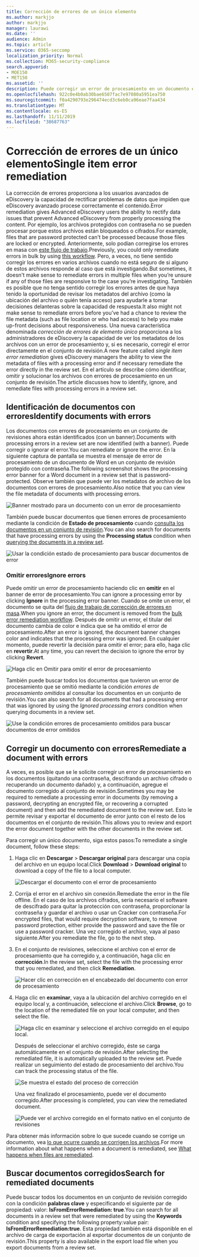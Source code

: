 ```yaml
---
title: Corrección de errores de un único elemento
ms.author: markjjo
author: markjjo
manager: laurawi
ms.date: ''
audience: Admin
ms.topic: article
ms.service: O365-seccomp
localization_priority: Normal
ms.collection: M365-security-compliance
search.appverid:
- MOE150
- MET150
ms.assetid: ''
description: Puede corregir un error de procesamiento en un documento en un conjunto de revisión en eDiscovery avanzado sin tener que seguir el proceso de corrección de errores en masa.
ms.openlocfilehash: 922c0e4b0ab30bae6507fac7e97080a5951ea750
ms.sourcegitcommit: f0a4290793e296474ecd3c6eb0ca96eae7faa434
ms.translationtype: MT
ms.contentlocale: es-ES
ms.lasthandoff: 11/11/2019
ms.locfileid: "38687763"
---
```

# <a name="single-item-error-remediation"></a><span data-ttu-id="36d61-103">Corrección de errores de un único elemento</span><span class="sxs-lookup"><span data-stu-id="36d61-103">Single item error remediation</span></span>

<span data-ttu-id="36d61-104">La corrección de errores proporciona a los usuarios avanzados de eDiscovery la capacidad de rectificar problemas de datos que impiden que eDiscovery avanzado procese correctamente el contenido.</span><span class="sxs-lookup"><span data-stu-id="36d61-104">Error remediation gives Advanced eDiscovery users the ability to rectify data issues that prevent Advanced eDiscovery from properly processing the content.</span></span> <span data-ttu-id="36d61-105">Por ejemplo, los archivos protegidos con contraseña no se pueden procesar porque estos archivos están bloqueados o cifrados.</span><span class="sxs-lookup"><span data-stu-id="36d61-105">For example, files that are password protected can't be processed because those files are locked or encrypted.</span></span> <span data-ttu-id="36d61-106">Anteriormente, solo podían corregirse los errores en masa con [este flujo de trabajo](error-remediation-when-processing-data-in-advanced-ediscovery.md).</span><span class="sxs-lookup"><span data-stu-id="36d61-106">Previously, you could only remediate errors in bulk by using [this workflow](error-remediation-when-processing-data-in-advanced-ediscovery.md).</span></span> <span data-ttu-id="36d61-107">Pero, a veces, no tiene sentido corregir los errores en varios archivos cuando no está seguro de si alguno de estos archivos responde al caso que está investigando.</span><span class="sxs-lookup"><span data-stu-id="36d61-107">But sometimes, it doesn't make sense to remediate errors in multiple files when you’re unsure if any of those files are responsive to the case you’re investigating.</span></span> <span data-ttu-id="36d61-108">También es posible que no tenga sentido corregir los errores antes de que haya tenido la oportunidad de revisar los metadatos del archivo (como la ubicación del archivo o quién tenía acceso) para ayudarle a tomar decisiones delanteras sobre la capacidad de respuesta.</span><span class="sxs-lookup"><span data-stu-id="36d61-108">It also might not make sense to remediate errors before you’ve had a chance to review the file metadata (such as file location or who had access) to help you make up-front decisions about responsiveness.</span></span> <span data-ttu-id="36d61-109">Una nueva característica denominada *corrección de errores de elemento único* proporciona a los administradores de eDiscovery la capacidad de ver los metadatos de los archivos con un error de procesamiento y, si es necesario, corregir el error directamente en el conjunto de revisión.</span><span class="sxs-lookup"><span data-stu-id="36d61-109">A new feature called *single item error remediation* gives eDiscovery managers the ability to view the metadata of files with a processing error and if necessary remediate the error directly in the review set.</span></span> <span data-ttu-id="36d61-110">En el artículo se describe cómo identificar, omitir y solucionar los archivos con errores de procesamiento en un conjunto de revisión.</span><span class="sxs-lookup"><span data-stu-id="36d61-110">The article discusses how to identify, ignore, and remediate files with processing errors in a review set.</span></span>

## <a name="identify-documents-with-errors"></a><span data-ttu-id="36d61-111">Identificación de documentos con errores</span><span class="sxs-lookup"><span data-stu-id="36d61-111">Identify documents with errors</span></span>

<span data-ttu-id="36d61-112">Los documentos con errores de procesamiento en un conjunto de revisiones ahora están identificados (con un banner).</span><span class="sxs-lookup"><span data-stu-id="36d61-112">Documents with processing errors in a review set are now identified (with a banner).</span></span> <span data-ttu-id="36d61-113">Puede corregir o ignorar el error.</span><span class="sxs-lookup"><span data-stu-id="36d61-113">You can remediate or ignore the error.</span></span> <span data-ttu-id="36d61-114">En la siguiente captura de pantalla se muestra el mensaje de error de procesamiento de un documento de Word en un conjunto de revisión protegido con contraseña.</span><span class="sxs-lookup"><span data-stu-id="36d61-114">The following screenshot shows the processing error banner for a Word document in a review set that is password-protected.</span></span> <span data-ttu-id="36d61-115">Observe también que puede ver los metadatos de archivo de los documentos con errores de procesamiento.</span><span class="sxs-lookup"><span data-stu-id="36d61-115">Also notice that you can view the file metadata of documents with processing errors.</span></span>

![Banner mostrado para un documento con un error de procesamiento](media/SIERimage1.png)

<span data-ttu-id="36d61-117">También puede buscar documentos que tienen errores de procesamiento mediante la condición de **Estado de procesamiento** cuando [consulta los documentos en un conjunto de revisión](review-set-search.md).</span><span class="sxs-lookup"><span data-stu-id="36d61-117">You can also search for documents that have processing errors by using the **Processing status** condition when [querying the documents in a review set](review-set-search.md).</span></span>

![Usar la condición estado de procesamiento para buscar documentos de error](media/SIERimage2.png)

### <a name="ignore-errors"></a><span data-ttu-id="36d61-119">Omitir errores</span><span class="sxs-lookup"><span data-stu-id="36d61-119">Ignore errors</span></span>

<span data-ttu-id="36d61-120">Puede omitir un error de procesamiento haciendo clic en **omitir** en el banner de error de procesamiento.</span><span class="sxs-lookup"><span data-stu-id="36d61-120">You can ignore a processing error by clicking **Ignore** in the processing error banner.</span></span> <span data-ttu-id="36d61-121">Cuando se omite un error, el documento se quita del [flujo de trabajo de corrección de errores en masa](error-remediation-when-processing-data-in-advanced-ediscovery.md).</span><span class="sxs-lookup"><span data-stu-id="36d61-121">When you ignore an error, the document is removed from the [bulk error remediation workflow](error-remediation-when-processing-data-in-advanced-ediscovery.md).</span></span> <span data-ttu-id="36d61-122">Después de omitir un error, el titular del documento cambia de color e indica que se ha omitido el error de procesamiento.</span><span class="sxs-lookup"><span data-stu-id="36d61-122">After an error is ignored, the document banner changes color and indicates that the processing error was ignored.</span></span> <span data-ttu-id="36d61-123">En cualquier momento, puede revertir la decisión para omitir el error; para ello, haga clic en **revertir**.</span><span class="sxs-lookup"><span data-stu-id="36d61-123">At any time, you can revert the decision to ignore the error by clicking **Revert**.</span></span>

![Haga clic en Omitir para omitir el error de procesamiento](media/SIERimage3.png)

<span data-ttu-id="36d61-125">También puede buscar todos los documentos que tuvieron un error de procesamiento que se omitió mediante la condición *errores de procesamiento omitidos* al consultar los documentos en un conjunto de revisión.</span><span class="sxs-lookup"><span data-stu-id="36d61-125">You can also search for all documents that had a processing error that was ignored by using the *Ignored processing errors* condition when querying documents in a review set.</span></span>

![Use la condición errores de procesamiento omitidos para buscar documentos de error omitidos](media/SIERimage4.png)

## <a name="remediate-a-document-with-errors"></a><span data-ttu-id="36d61-127">Corregir un documento con errores</span><span class="sxs-lookup"><span data-stu-id="36d61-127">Remediate a document with errors</span></span>

<span data-ttu-id="36d61-128">A veces, es posible que se le solicite corregir un error de procesamiento en los documentos (quitando una contraseña, descifrando un archivo cifrado o recuperando un documento dañado) y, a continuación, agregue el documento corregido al conjunto de revisión.</span><span class="sxs-lookup"><span data-stu-id="36d61-128">Sometimes you may be required to remediate a processing error in documents (by removing a password, decrypting an encrypted file, or recovering a corrupted document) and then add the remediated document to the review set.</span></span> <span data-ttu-id="36d61-129">Esto le permite revisar y exportar el documento de error junto con el resto de los documentos en el conjunto de revisión.</span><span class="sxs-lookup"><span data-stu-id="36d61-129">This allows you to review and export the error document together with the other documents in the review set.</span></span> 

<span data-ttu-id="36d61-130">Para corregir un único documento, siga estos pasos:</span><span class="sxs-lookup"><span data-stu-id="36d61-130">To remediate a single document, follow these steps:</span></span>

1. <span data-ttu-id="36d61-131">Haga clic en **Descargar** > **Descargar original** para descargar una copia del archivo en un equipo local.</span><span class="sxs-lookup"><span data-stu-id="36d61-131">Click **Download** > **Download original** to download a copy of the file to a local computer.</span></span>

   ![Descargar el documento con el error de procesamiento](media/SIERimage5.png)

2. <span data-ttu-id="36d61-133">Corrija el error en el archivo sin conexión.</span><span class="sxs-lookup"><span data-stu-id="36d61-133">Remediate the error in the file offline.</span></span> <span data-ttu-id="36d61-134">En el caso de los archivos cifrados, sería necesario el software de descifrado para quitar la protección con contraseña, proporcionar la contraseña y guardar el archivo o usar un Cracker con contraseña.</span><span class="sxs-lookup"><span data-stu-id="36d61-134">For encrypted files, that would require decryption software, to remove password protection, either provide the password and save the file or use a password cracker.</span></span> <span data-ttu-id="36d61-135">Una vez corregido el archivo, vaya al paso siguiente.</span><span class="sxs-lookup"><span data-stu-id="36d61-135">After you remediate the file, go to the next step.</span></span>

3. <span data-ttu-id="36d61-136">En el conjunto de revisiones, seleccione el archivo con el error de procesamiento que ha corregido y, a continuación, haga clic en **corrección**.</span><span class="sxs-lookup"><span data-stu-id="36d61-136">In the review set, select the file with the processing error that you remediated, and then  click **Remediation**.</span></span>

   ![Hacer clic en corrección en el encabezado del documento con error de procesamiento](media/SIERimage6.png)


4. <span data-ttu-id="36d61-138">Haga clic en **examinar**, vaya a la ubicación del archivo corregido en el equipo local y, a continuación, seleccione el archivo.</span><span class="sxs-lookup"><span data-stu-id="36d61-138">Click **Browse**, go to the location of the remediated file on your local computer, and then select the file.</span></span>

   ![Haga clic en examinar y seleccione el archivo corregido en el equipo local.](media/SIERimage7.png)

    <span data-ttu-id="36d61-140">Después de seleccionar el archivo corregido, éste se carga automáticamente en el conjunto de revisión.</span><span class="sxs-lookup"><span data-stu-id="36d61-140">After selecting the remediated file, it is automatically uploaded to the review set.</span></span> <span data-ttu-id="36d61-141">Puede realizar un seguimiento del estado de procesamiento del archivo.</span><span class="sxs-lookup"><span data-stu-id="36d61-141">You can track the processing status of the file.</span></span>

    ![Se muestra el estado del proceso de corrección](media/SIERimage8.png)

   <span data-ttu-id="36d61-143">Una vez finalizado el procesamiento, puede ver el documento corregido.</span><span class="sxs-lookup"><span data-stu-id="36d61-143">After processing is completed, you can view the remediated document.</span></span>

    ![Puede ver el archivo corregido en el formato nativo en el conjunto de revisiones](media/SIERimage9.png)

<span data-ttu-id="36d61-145">Para obtener más información sobre lo que sucede cuando se corrige un documento, vea [lo que ocurre cuando se corrigen los archivos](error-remediation.md#what-happens-when-files-are-remediated).</span><span class="sxs-lookup"><span data-stu-id="36d61-145">For more information about what happens when a document is remediated, see [What happens when files are remediated](error-remediation.md#what-happens-when-files-are-remediated).</span></span>

## <a name="search-for-remediated-documents"></a><span data-ttu-id="36d61-146">Buscar documentos corregidos</span><span class="sxs-lookup"><span data-stu-id="36d61-146">Search for remediated documents</span></span>

<span data-ttu-id="36d61-147">Puede buscar todos los documentos en un conjunto de revisión corregido con la condición **palabras clave** y especificando el siguiente par de propiedad: valor: **IsFromErrorRemediation: true**.</span><span class="sxs-lookup"><span data-stu-id="36d61-147">You can search for all documents in a review set that were remediated by using the **Keywords** condition and specifying the following property:value pair: **IsFromErrorRemediation:true**.</span></span> <span data-ttu-id="36d61-148">Esta propiedad también está disponible en el archivo de carga de exportación al exportar documentos de un conjunto de revisión.</span><span class="sxs-lookup"><span data-stu-id="36d61-148">This property is also available in the export load file when you export documents from a review set.</span></span>
